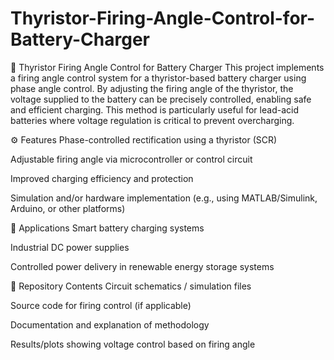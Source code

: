 # Thyristor-Firing-Angle-Control-for-Battery-Charger


🔋 Thyristor Firing Angle Control for Battery Charger
This project implements a firing angle control system for a thyristor-based battery charger using phase angle control. By adjusting the firing angle of the thyristor, the voltage supplied to the battery can be precisely controlled, enabling safe and efficient charging. This method is particularly useful for lead-acid batteries where voltage regulation is critical to prevent overcharging.

⚙️ Features
Phase-controlled rectification using a thyristor (SCR)

Adjustable firing angle via microcontroller or control circuit

Improved charging efficiency and protection

Simulation and/or hardware implementation (e.g., using MATLAB/Simulink, Arduino, or other platforms)

🧠 Applications
Smart battery charging systems

Industrial DC power supplies

Controlled power delivery in renewable energy storage systems

📂 Repository Contents
Circuit schematics / simulation files

Source code for firing control (if applicable)

Documentation and explanation of methodology

Results/plots showing voltage control based on firing angle
